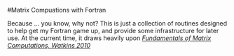 #Matrix Compuations with Fortran

Because ... you know, why not?  This is just a collection of routines designed to help get my Fortran game up, and provide some infrastructure for later use.  At the current time, it draws heavily upon *[Fundamentals of Matrix Computations, Watkins 2010](http://www.wiley.com/WileyCDA/WileyTitle/productCd-0470528338.html)*